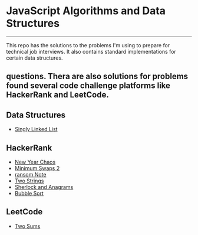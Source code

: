 # JavaScript Algorithms and Data Structures

---

This repo has the solutions to the problems I'm using to prepare for technical job interviews. It
also contains standard implementations for certain data structures.

questions. Thera are also solutions for problems found several code challenge platforms like HackerRank and LeetCode.
---

## Data Structures
* [Singly Linked List](data-structures/singlyLinkedList.js)

## HackerRank
* [New Year Chaos](hacker-rank/new-year-chaos.js)
* [Minimum Swaps 2](hacker-rank/minimum-swaps-2.js)
* [ransom Note](hacker-rank/ransom-note.js)
* [Two Strings](hacker-rank/two-strings.js)
* [Sherlock and Anagrams](hacker-rank/sherlock-and-anagrams.js)
* [Bubble Sort](hacker-rank/bubble-sort.js)


## LeetCode
* [Two Sums](leet-code/two-sum.js)
